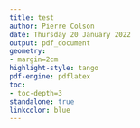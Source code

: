 ```yaml
---
title: test	
author: Pierre Colson	
date: Thursday 20 January 2022	
output: pdf_document  	
geometry:  	
- margin=2cm  	
highlight-style: tango  	
pdf-engine: pdflatex  	
toc: 	
- toc-depth=3 	
standalone: true	
linkcolor: blue	
---
```

